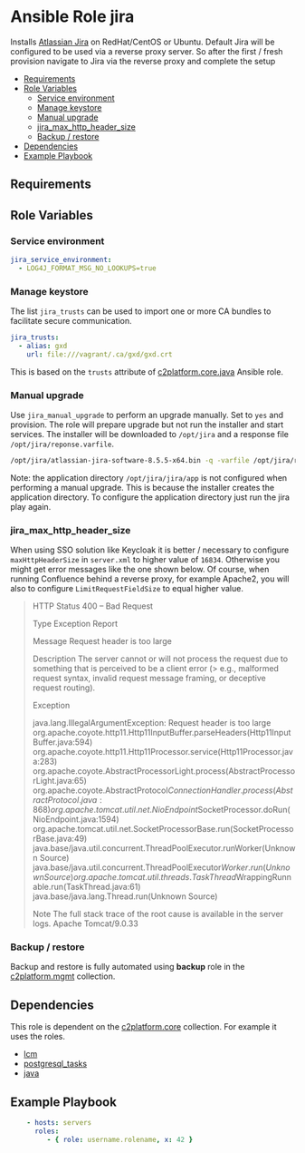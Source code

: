 # Ansible Role jira

Installs [Atlassian Jira](https://www.atlassian.com/software/jira/) on RedHat/CentOS or Ubuntu. Default Jira will be configured to be used via a reverse proxy server. So after the first / fresh provision navigate to Jira via the reverse proxy and complete the setup

<!-- MarkdownTOC levels="2,3" autolink="true" -->

- [Requirements](#requirements)
- [Role Variables](#role-variables)
  - [Service environment](#service-environment)
  - [Manage keystore](#manage-keystore)
  - [Manual upgrade](#manual-upgrade)
  - [jira_max_http_header_size](#jira_max_http_header_size)
  - [Backup / restore](#backup--restore)
- [Dependencies](#dependencies)
- [Example Playbook](#example-playbook)

<!-- /MarkdownTOC -->

## Requirements

<!-- Any pre-requisites that may not be covered by Ansible itself or the role should be mentioned here. For instance, if the role uses the EC2 module, it may be a good idea to mention in this section that the boto package is required. -->

## Role Variables

<!--  A description of the settable variables for this role should go here, including any variables that are in defaults/main.yml, vars/main.yml, and any variables that can/should be set via parameters to the role. Any variables that are read from other roles and/or the global scope (ie. hostvars, group vars, etc.) should be mentioned here as well. -->

### Service environment

```yaml
jira_service_environment:
  - LOG4J_FORMAT_MSG_NO_LOOKUPS=true
```

### Manage keystore

The list `jira_trusts` can be used to import one or more CA bundles to facilitate secure communication.

```yaml
jira_trusts:
  - alias: gxd
    url: file:///vagrant/.ca/gxd/gxd.crt
```

This is based on the `trusts` attribute of [c2platform.core.java](https://github.com/c2platform/ansible-collection-core/tree/master/roles/java#manage-keystore--trusts) Ansible role.

### Manual upgrade

Use `jira_manual_upgrade` to perform an upgrade manually. Set to `yes` and provision. The role will prepare upgrade but not run the installer and start services. The installer will be downloaded to `/opt/jira` and a response file `/opt/jira/reponse.varfile`.

```bash
/opt/jira/atlassian-jira-software-8.5.5-x64.bin -q -varfile /opt/jira/response.varfile
```

Note: the application directory `/opt/jira/jira/app` is not configured when performing a manual upgrade. This is because the installer creates the application directory. To configure the application directory just run the jira play again.

### jira_max_http_header_size

When using SSO solution like Keycloak it is better / necessary to configure `maxHttpHeaderSize` in `server.xml` to higher value of `16834`. Otherwise you might get error messages like the one shown below. Of course, when running Confluence behind a reverse proxy, for example Apache2, you will also to configure `LimitRequestFieldSize` to equal higher value.

> HTTP Status 400 – Bad Request
> 
> Type Exception Report
> 
> Message Request header is too large
> 
> Description The server cannot or will not process the request due to something that is perceived to be a client error (> e.g., malformed request syntax, invalid request message framing, or deceptive request routing).
> 
> Exception
> 
> java.lang.IllegalArgumentException: Request header is too large
> org.apache.coyote.http11.Http11InputBuffer.parseHeaders(Http11InputBuffer.java:594)
> org.apache.coyote.http11.Http11Processor.service(Http11Processor.java:283)
> org.apache.coyote.AbstractProcessorLight.process(AbstractProcessorLight.java:65)
> org.apache.coyote.AbstractProtocol$ConnectionHandler.process(AbstractProtocol.java:868)
> org.apache.tomcat.util.net.NioEndpoint$SocketProcessor.doRun(NioEndpoint.java:1594)
> org.apache.tomcat.util.net.SocketProcessorBase.run(SocketProcessorBase.java:49)
> java.base/java.util.concurrent.ThreadPoolExecutor.runWorker(Unknown Source)
> java.base/java.util.concurrent.ThreadPoolExecutor$Worker.run(Unknown Source)
> org.apache.tomcat.util.threads.TaskThread$WrappingRunnable.run(TaskThread.java:61)
> java.base/java.lang.Thread.run(Unknown Source)
> 
> Note The full stack trace of the root cause is available in the server logs.
> Apache Tomcat/9.0.33

### Backup / restore

Backup and restore is fully automated using **backup** role in the [c2platform.mgmt](https://github.com/c2platform/ansible-collection-mgmt) collection.

## Dependencies

<!--   A list of other roles hosted on Galaxy should go here, plus any details in regards to parameters that may need to be set for other roles, or variables that are used from other roles. -->

This role is dependent on the [c2platform.core](https://github.com/c2platform/ansible-collection-core) collection. For example it uses the roles.

* [lcm](../lcm)
* [postgresql_tasks](../postgresql_tasks)
* [java](../java)

## Example Playbook

<!--   Including an example of how to use your role (for instance, with variables passed in as parameters) is always nice for users too: -->

```yaml
    - hosts: servers
      roles:
         - { role: username.rolename, x: 42 }
```




